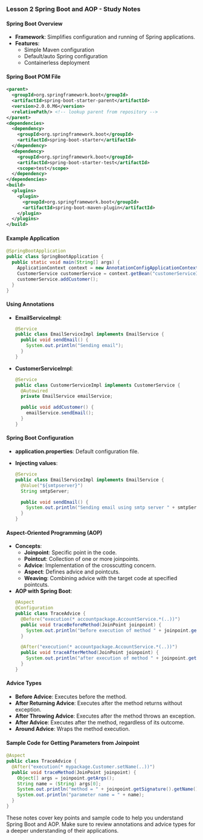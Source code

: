 ### Lesson 2 Spring Boot and AOP - Study Notes

#### Spring Boot Overview

- **Framework**: Simplifies configuration and running of Spring applications.
- **Features**:
  - Simple Maven configuration
  - Default/auto Spring configuration
  - Containerless deployment

#### Spring Boot POM File

```xml
<parent>
  <groupId>org.springframework.boot</groupId>
  <artifactId>spring-boot-starter-parent</artifactId>
  <version>2.0.0.M6</version>
  <relativePath/> <!-- lookup parent from repository -->
</parent>
<dependencies>
  <dependency>
    <groupId>org.springframework.boot</groupId>
    <artifactId>spring-boot-starter</artifactId>
  </dependency>
  <dependency>
    <groupId>org.springframework.boot</groupId>
    <artifactId>spring-boot-starter-test</artifactId>
    <scope>test</scope>
  </dependency>
</dependencies>
<build>
  <plugins>
    <plugin>
      <groupId>org.springframework.boot</groupId>
      <artifactId>spring-boot-maven-plugin</artifactId>
    </plugin>
  </plugins>
</build>
```

#### Example Application

```java
@SpringBootApplication
public class SpringBootApplication {
  public static void main(String[] args) {
    ApplicationContext context = new AnnotationConfigApplicationContext(SpringBootApplication.class);
    CustomerService customerService = context.getBean("customerServiceImpl", CustomerService.class);
    customerService.addCustomer();
  }
}
```

#### Using Annotations

- **EmailServiceImpl**:
  ```java
  @Service
  public class EmailServiceImpl implements EmailService {
    public void sendEmail() {
      System.out.println("Sending email");
    }
  }
  ```
- **CustomerServiceImpl**:

  ```java
  @Service
  public class CustomerServiceImpl implements CustomerService {
    @Autowired
    private EmailService emailService;

    public void addCustomer() {
      emailService.sendEmail();
    }
  }
  ```

#### Spring Boot Configuration

- **application.properties**: Default configuration file.
- **Injecting values**:

  ```java
  @Service
  public class EmailServiceImpl implements EmailService {
    @Value("${smtpserver}")
    String smtpServer;

    public void sendEmail() {
      System.out.println("Sending email using smtp server " + smtpServer);
    }
  }
  ```

#### Aspect-Oriented Programming (AOP)

- **Concepts**:
  - **Joinpoint**: Specific point in the code.
  - **Pointcut**: Collection of one or more joinpoints.
  - **Advice**: Implementation of the crosscutting concern.
  - **Aspect**: Defines advice and pointcuts.
  - **Weaving**: Combining advice with the target code at specified pointcuts.
- **AOP with Spring Boot**:
  ```java
  @Aspect
  @Configuration
  public class TraceAdvice {
    @Before("execution(* accountpackage.AccountService.*(..))")
    public void traceBeforeMethod(JoinPoint joinpoint) {
      System.out.println("before execution of method " + joinpoint.getSignature().getName());
    }

    @After("execution(* accountpackage.AccountService.*(..))")
    public void traceAfterMethod(JoinPoint joinpoint) {
      System.out.println("after execution of method " + joinpoint.getSignature().getName());
    }
  }
  ```

#### Advice Types

- **Before Advice**: Executes before the method.
- **After Returning Advice**: Executes after the method returns without exception.
- **After Throwing Advice**: Executes after the method throws an exception.
- **After Advice**: Executes after the method, regardless of its outcome.
- **Around Advice**: Wraps the method execution.

#### Sample Code for Getting Parameters from Joinpoint

```java
@Aspect
public class TraceAdvice {
  @After("execution(* mypackage.Customer.setName(..))")
  public void traceMethod(JoinPoint joinpoint) {
    Object[] args = joinpoint.getArgs();
    String name = (String) args[0];
    System.out.println("method = " + joinpoint.getSignature().getName());
    System.out.println("parameter name = " + name);
  }
}
```

These notes cover key points and sample code to help you understand Spring Boot and AOP. Make sure to review annotations and advice types for a deeper understanding of their applications.
